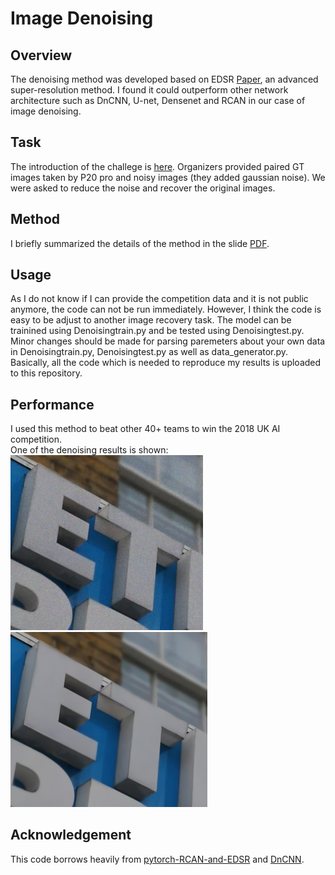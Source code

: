 # Image Denoising
## Overview
The denoising method was developed based on EDSR [Paper](http://openaccess.thecvf.com/content_cvpr_2017_workshops/w12/papers/Lim_Enhanced_Deep_Residual_CVPR_2017_paper.pdf), an advanced super-resolution method. I found it could outperform other network architecture such as DnCNN, U-net, Densenet and RCAN in our case of image denoising.

## Task
The introduction of the challege is [here](http://eucompetition.huawei.com/uk/). Organizers provided paired GT images taken by P20 pro and noisy images (they added gaussian noise). We were asked to reduce the noise and recover the original images.

## Method
I briefly summarized the details of the method in the slide [PDF](https://github.com/ZerojumpLine/Image-Denoising/blob/master/Huawei_Denoise_ZejuLi.pdf).

## Usage
As I do not know if I can provide the competition data and it is not public anymore, the code can not be run immediately. However, I think the code is easy to be adjust to another image recovery task. The model can be trainined using Denoisingtrain.py and be tested using Denoisingtest.py. Minor changes should be made for parsing paremeters about your own data in Denoisingtrain.py, Denoisingtest.py as well as data_generator.py. <br />Basically, all the code which is needed to reproduce my results is uploaded to this repository.

## Performance
I used this method to beat other 40+ teams to win the 2018 UK AI competition. <br />One of the denoising results is shown:
<br /> <img src="figs/noisy_image.png" width="308px"/> <img src="figs/denoise_results.png" width="315px"/>

## Acknowledgement
This code borrows heavily from [pytorch-RCAN-and-EDSR](https://github.com/yulunzhang/RCAN) and [DnCNN](https://github.com/cszn/DnCNN).
